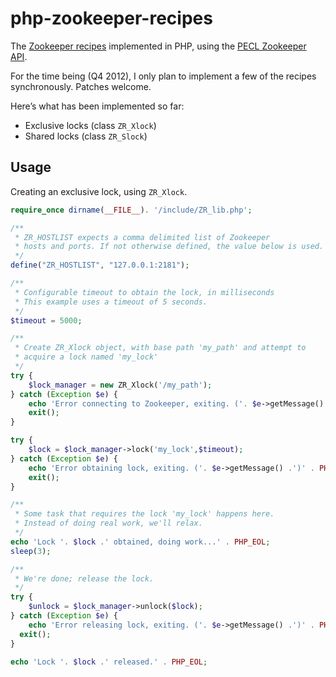 php-zookeeper-recipes
=====================

The [Zookeeper recipes](http://zookeeper.apache.org/doc/current/recipes.html) implemented in PHP,
using the [PECL Zookeeper API](http://pecl.php.net/zookeeper).

For the time being (Q4 2012), I only plan to implement a few of the recipes synchronously. Patches welcome.

Here’s what has been implemented so far:

* Exclusive locks (class `ZR_Xlock`)  
* Shared locks (class `ZR_Slock`)  

## Usage

Creating an exclusive lock, using `ZR_Xlock`.

```php
require_once dirname(__FILE__). '/include/ZR_lib.php';

/**
 * ZR_HOSTLIST expects a comma delimited list of Zookeeper 
 * hosts and ports. If not otherwise defined, the value below is used.
 */
define("ZR_HOSTLIST", "127.0.0.1:2181");

/**
 * Configurable timeout to obtain the lock, in milliseconds
 * This example uses a timeout of 5 seconds.
 */
$timeout = 5000;

/**
 * Create ZR_Xlock object, with base path 'my_path' and attempt to
 * acquire a lock named 'my_lock'
 */
try {
	$lock_manager = new ZR_Xlock('/my_path');
} catch (Exception $e) {
	echo 'Error connecting to Zookeeper, exiting. ('. $e->getMessage() .')' . PHP_EOL;
	exit();
}

try {
	$lock = $lock_manager->lock('my_lock',$timeout);
} catch (Exception $e) {
	echo 'Error obtaining lock, exiting. ('. $e->getMessage() .')' . PHP_EOL;
	exit();
}

/**
 * Some task that requires the lock 'my_lock' happens here.
 * Instead of doing real work, we'll relax.
 */
echo 'Lock '. $lock .' obtained, doing work...' . PHP_EOL;
sleep(3);

/**
 * We're done; release the lock.
 */
try {
	$unlock = $lock_manager->unlock($lock);
} catch (Exception $e) {
	echo 'Error releasing lock, exiting. ('. $e->getMessage() .')' . PHP_EOL;
  exit();
}

echo 'Lock '. $lock .' released.' . PHP_EOL;
```
